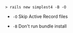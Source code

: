 ```
> rails new simplest4 -B -O
```

- `-O` Skip Active Record files

- `-B` Don't run bundle install

